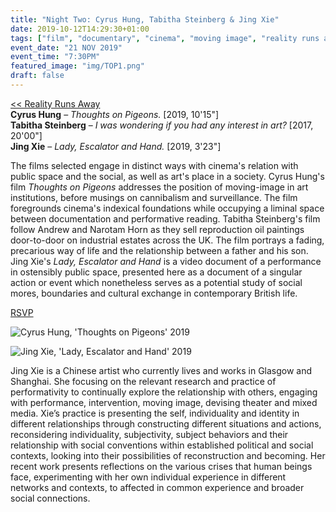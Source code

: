 ```yaml
---
title: "Night Two: Cyrus Hung, Tabitha Steinberg & Jing Xie"
date: 2019-10-12T14:29:30+01:00
tags: ["film", "documentary", "cinema", "moving image", "reality runs away"]
event_date: "21 NOV 2019"
event_time: "7:30PM"
featured_image: "img/TOP1.png"
draft: false
---
```


[<< Reality Runs Away](/projects/reality-runs-away)<br/>
**Cyrus Hung** – _Thoughts on Pigeons._ [2019, 10'15"]<br/>
**Tabitha Steinberg** – _I was wondering if you had any interest in art?_ [2017, 20'00"]<br/>
**Jing Xie** – _Lady, Escalator and Hand._ [2019, 3'23"]

The films selected engage in distinct ways with cinema's relation with public space and the social, as well as art's place in a society. Cyrus Hung's film _Thoughts on Pigeons_ addresses the position of moving-image in art institutions, before musings on cannibalism and surveillance. The film foregrounds cinema's indexical foundations while occupying a liminal space between documentation and performative reading. Tabitha Steinberg's film follow Andrew and Narotam Horn as they sell reproduction oil paintings door-to-door on industrial estates across the UK. The film portrays a fading, precarious way of life and the relationship between a father and his son. Jing Xie's _Lady, Escalator and Hand_ is a video document of a performance in ostensibly public space, presented here as a document of a singular action or event which nonetheless serves as a potential study of social mores, boundaries and cultural exchange in contemporary British life.

<a href="https://www.eventbrite.co.uk/e/film-reality-runs-away-the-limits-of-documentary-tickets-76776728261" target="blank">RSVP</a>

![Cyrus Hung, 'Thoughts on Pigeons' 2019](/projects/reality-runs-away/img/TOP2.png)

![Jing Xie, 'Lady, Escalator and Hand' 2019](/projects/reality-runs-away/img/LEH1.png)

Jing Xie is a Chinese artist who currently lives and works in Glasgow and Shanghai. She focusing on the relevant research and practice of performativity to continually explore the relationship with others, engaging with performance, intervention, moving image, devising theater and mixed media. Xie’s practice is presenting the self, individuality and identity in different relationships through constructing different situations and actions, reconsidering individuality, subjectivity, subject behaviors and their relationship with social conventions within established political and social contexts, looking into their possibilities of reconstruction and becoming. Her recent work presents reflections on the various crises that human beings face, experimenting with her own individual experience in different networks and contexts, to affected in common experience and broader social connections.

